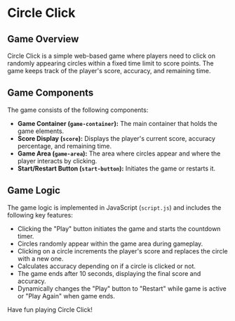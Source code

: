 # Circle Click

## Game Overview
Circle Click is a simple web-based game where players need to click on randomly appearing circles within a fixed time limit to score points.
The game keeps track of the player's score, accuracy, and remaining time.

## Game Components

The game consists of the following components:

- **Game Container (`game-container`):** The main container that holds the game elements.
- **Score Display (`score`):** Displays the player's current score, accuracy percentage, and remaining time.
- **Game Area (`game-area`):** The area where circles appear and where the player interacts by clicking.
- **Start/Restart Button (`start-button`):** Initiates the game or restarts it.

## Game Logic

The game logic is implemented in JavaScript (`script.js`) and includes the following key features:

- Clicking the "Play" button initiates the game and starts the countdown timer.
- Circles randomly appear within the game area during gameplay.
- Clicking on a circle increments the player's score and replaces the circle with a new one.
- Calculates accuracy depending on if a circle is clicked or not.
- The game ends after 10 seconds, displaying the final score and accuracy.
- Dynamically changes the "Play" button to "Restart" while game is active or "Play Again" when game ends.
  
Have fun playing Circle Click!
